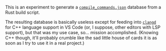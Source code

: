 This is an experiment to generate a [`compile_commands.json`](https://clang.llvm.org/docs/JSONCompilationDatabase.html)
database from a Rust build script.

The resulting database is basically useless
except for feeding into [`clangd`](https://marketplace.visualstudio.com/items?itemName=llvm-vs-code-extensions.vscode-clangd)
for C++ language support in VS Code (or, I suppose, other editors with LSP
support), but that was my use case, so... mission accomplished. (Knowing C++
though, it'll probably crumble like the sad little house of cards it is as soon
as I try to use it in a real project.)
